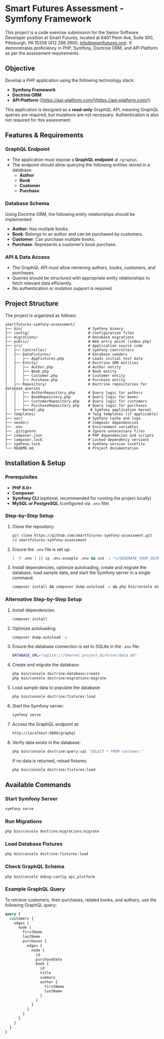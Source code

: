 # Smart Futures Assessment - Symfony Framework

This project is a code exercise submission for the Senior Software Developer position at Smart Futures, located at 6401 Penn Ave, Suite 300, Pittsburgh, PA 15206 (412.288.3900, info@smartfutures.org). It demonstrates proficiency in PHP, Symfony, Doctrine ORM, and API Platform as per the assessment requirements.

## Objective

Develop a PHP application using the following technology stack:
- **Symfony Framework**
- **Doctrine ORM**
- **API Platform** ([https://api-platform.com/](https://api-platform.com/))

This application is designed as a **read-only** GraphQL API, meaning GraphQL queries are required, but mutations are not necessary. Authentication is also not required for this assessment.

## Features & Requirements

### GraphQL Endpoint
- The application must expose a **GraphQL endpoint** at `/graphql`.
- The endpoint should allow querying the following entities stored in a database:
  - **Author**
  - **Book**
  - **Customer**
  - **Purchase**

### Database Schema
Using Doctrine ORM, the following entity relationships should be implemented:
- **Author**: Has multiple books.
- **Book**: Belongs to an author and can be purchased by customers.
- **Customer**: Can purchase multiple books.
- **Purchase**: Represents a customer’s book purchase.

### API & Data Access
- The GraphQL API must allow retrieving authors, books, customers, and purchases.
- Queries should be structured with appropriate entity relationships to fetch relevant data efficiently.
- No authentication or mutation support is required.

## Project Structure

The project is organized as follows:

```
smartfutures-symfony-assessment/
├── bin/                              # Symfony binary
├── config/                           # Configuration files
├── migrations/                       # Database migrations
├── public/                           # Web entry point (index.php)
├── src/                              # Application source code
│   ├── Controller/                   # Symfony controllers
│   ├── DataFixtures/                 # Database seeders
│   │   ├── AppFixtures.php           # Loads initial test data
│   ├── Entity/                       # Doctrine ORM entities
│   │   ├── Author.php                # Author entity
│   │   ├── Book.php                  # Book entity
│   │   ├── Customer.php              # Customer entity
│   │   ├── Purchase.php              # Purchase entity
│   ├── Repository/                   # Doctrine repositories for database queries
│   │   ├── AuthorRepository.php      # Query logic for authors
│   │   ├── BookRepository.php        # Query logic for books
│   │   ├── CustomerRepository.php    # Query logic for customers
│   │   ├── PurchaseRepository.php    # Query logic for purchases
│   ├── Kernel.php                     # Symfony application kernel
├── templates/                        # Twig templates (if applicable)
├── var/                              # Symfony cache and logs
├── vendor/                           # Composer dependencies
├── .env                              # Environment variables
├── .gitignore                        # Ignore unnecessary files
├── composer.json                     # PHP dependencies and scripts
├── composer.lock                     # Locked dependency versions
├── symfony.lock                      # Symfony version lockfile
└── README.md                         # Project documentation
```

## Installation & Setup

### Prerequisites
- **PHP 8.0+**
- **Composer**
- **Symfony CLI** (optional, recommended for running the project locally)
- **MySQL or PostgreSQL** (configured via `.env` file)

### Step-by-Step Setup
1. Clone the repository:
   ```bash
   git clone https://github.com/smartfutures-symfony-assessment.git
   cd smartfutures-symfony-assessment
   ```
2. Ensure the `.env` file is set up:
   ```bash
   [ -f .env ] || cp .env.example .env && sed -i "s/GENERATE_YOUR_SECRET_HERE/$(php -r 'echo bin2hex(random_bytes(16));')/" .env
   ```
3. Install dependencies, optimize autoloading, create and migrate the database, load sample data, and start the Symfony server in a single command:
   ```bash
   composer install && composer dump-autoload -o && php bin/console doctrine:database:create && php bin/console doctrine:migrations:migrate && php bin/console doctrine:fixtures:load && symfony serve
   ```

### Alternative Step-by-Step Setup
1. Install dependencies:
   ```bash
   composer install
   ```
2. Optimize autoloading:
   ```bash
   composer dump-autoload -o
   ```
3. Ensure the database connection is set to SQLite in the `.env` file:
   ```bash
   DATABASE_URL="sqlite:///%kernel.project_dir%/var/data.db"
   ```
4. Create and migrate the database:
   ```bash
   php bin/console doctrine:database:create
   php bin/console doctrine:migrations:migrate
   ```
5. Load sample data to populate the database:
   ```bash
   php bin/console doctrine:fixtures:load
   ```
6. Start the Symfony server:
   ```bash
   symfony serve
   ```
7. Access the GraphQL endpoint at:
   ```bash
   http://localhost:8000/graphql
   ```
8. Verify data exists in the database:
   ```bash
   php bin/console doctrine:query:sql "SELECT * FROM customer;"
   ```
   If no data is returned, reload fixtures:
   ```bash
   php bin/console doctrine:fixtures:load
   ```

## Available Commands

### Start Symfony Server
```bash
symfony serve
```

### Run Migrations
```bash
php bin/console doctrine:migrations:migrate
```

### Load Database Fixtures
```bash
php bin/console doctrine:fixtures:load
```

### Check GraphQL Schema
```bash
php bin/console debug:config api_platform
```

### Example GraphQL Query
To retrieve customers, their purchases, related books, and authors, use the following GraphQL query:
```graphql
query {
  customers {
    edges {
      node {
        firstName
        lastName
        purchases {
          edges {
            node {
              id
              purchaseDate
              book {
                id
                title
                summary
                author {
                  firstName
                  lastName
                }
              }
            }
          }
        }
      }
    }
  }
}
```

